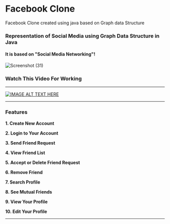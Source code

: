 
# Facebook Clone 
Facebook Clone created using java based on Graph data Structure
###  Representation of Social Media using Graph Data Structure in Java


#### It is based on  "Social Media Networking"!


![Screenshot (31)](https://user-images.githubusercontent.com/80738479/151688225-2e3219ca-481a-4eff-8460-68ccd1ba61ea.png)


### Watch This Video For Working


<hr/>

[![IMAGE ALT TEXT HERE](https://img.youtube.com/vi/JThupBlPLT8/0.jpg)](https://www.youtube.com/watch?v=JThupBlPLT8)

<hr/>

### Features


 **1. Create New Account**


 **2. Login to Your Account**
 


 **3. Send Friend Request**


 **4. View Friend List**
 


 **5. Accept or Delete Friend Request**
 

 
 **6. Remove Friend**
 

 
 **7. Search Profile**

 
 **8. See Mutual Friends**
 

 
 **9. View Your Profile**
 

  
 **10. Edit Your Profile**
 

<hr/>

